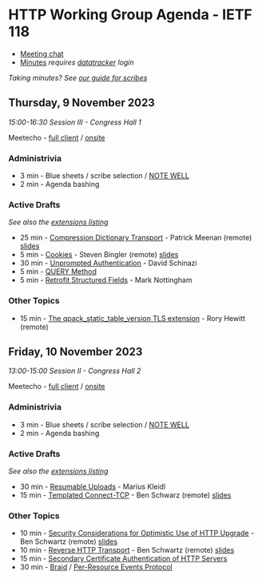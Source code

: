 # HTTP Working Group Agenda - IETF 118

* [Meeting chat](https://zulip.ietf.org/#narrow/stream/httpbis)
* [Minutes](https://notes.ietf.org/notes-ietf-118-httpbis) _requires [datatracker](https://datatracker.ietf.org) login_

*Taking minutes? See [our guide for scribes](https://github.com/httpwg/wiki/wiki/TakingMinutes)*


## Thursday, 9 November 2023

_15:00-16:30 Session III - Congress Hall 1_

Meetecho - [full client](https://meetings.conf.meetecho.com/ietf118/?session=31614) / [onsite](https://meetings.conf.meetecho.com/onsite118/?session=31614)


### Administrivia

*  3 min - Blue sheets / scribe selection / [NOTE WELL](https://www.ietf.org/about/note-well/)
*  2 min - Agenda bashing

### Active Drafts

_See also the [extensions listing](https://httpwg.org/http-extensions/)_

* 25 min - [Compression Dictionary Transport](https://datatracker.ietf.org/doc/draft-ietf-httpbis-compression-dictionary) - Patrick Meenan (remote) [slides](compression-dictionary.pdf)
* 5 min - [Cookies](https://datatracker.ietf.org/doc/draft-ietf-httpbis-rfc6265bis) - Steven Bingler (remote) [slides](cookies.pdf)
* 30 min - [Unprompted Authentication](https://datatracker.ietf.org/doc/draft-ietf-httpbis-unprompted-auth) - David Schinazi
* 5 min - [QUERY Method](https://datatracker.ietf.org/doc/draft-ietf-httpbis-safe-method-w-body)
* 5 min - [Retrofit Structured Fields](https://datatracker.ietf.org/doc/draft-ietf-httpbis-retrofit) - Mark Nottingham

### Other Topics

* 15 min - [The qpack_static_table_version TLS extension](https://datatracker.ietf.org/doc/draft-hewitt-ietf-qpack-static-table-version/) - Rory Hewitt (remote)


## Friday, 10 November 2023

_13:00-15:00 Session II - Congress Hall 2_

Meetecho - [full client](https://meetings.conf.meetecho.com/ietf118/?session=31615) / [onsite](https://meetings.conf.meetecho.com/onsite118/?session=31615)

### Administrivia

*  3 min - Blue sheets / scribe selection / [NOTE WELL](https://www.ietf.org/about/note-well/)
*  2 min - Agenda bashing

### Active Drafts

_See also the [extensions listing](https://httpwg.org/http-extensions/)_

* 30 min - [Resumable Uploads](https://datatracker.ietf.org/doc/draft-ietf-httpbis-resumable-upload) - Marius Kleidl
* 15 min - [Templated Connect-TCP](https://datatracker.ietf.org/doc/draft-ietf-httpbis-connect-tcp) - Ben Schwarz (remote) [slides](connect-tcp.pdf)

### Other Topics

*  10 min - [Security Considerations for Optimistic Use of HTTP Upgrade](https://datatracker.ietf.org/doc/draft-schwartz-httpbis-optimistic-upgrade/) - Ben Schwartz (remote) [slides](optimistic-upgrade.pdf)
*  10 min - [Reverse HTTP Transport](https://datatracker.ietf.org/doc/draft-bt-httpbis-reverse-http/) - Ben Schwartz (remote) [slides](reverse-http.pdf)
*  15 min - [Secondary Certificate Authentication of HTTP Servers ](https://datatracker.ietf.org/doc/draft-egorbaty-httpbis-secondary-server-certs/)
*  30 min - [Braid](https://datatracker.ietf.org/doc/draft-toomim-httpbis-braid-http/)
          / [Per-Resource Events Protocol](https://datatracker.ietf.org/doc/draft-gupta-httpbis-per-resource-events/)
